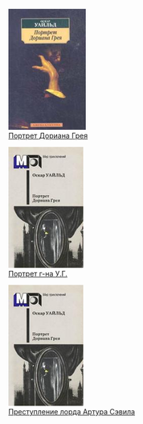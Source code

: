 ![](Портрет%20Дориана%20Грея.jpg)  
[Портрет Дориана Грея](Портрет%20Дориана%20Грея.md)

![](Портрет%20г-на%20У.Г..jpg)  
[Портрет г-на У.Г.](Портрет%20г-на%20У.Г..md)

![](Преступление%20лорда%20Артура%20Сэвила.jpg)  
[Преступление лорда Артура Сэвила](Преступление%20лорда%20Артура%20Сэвила.md)

